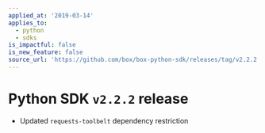 ```yaml
---
applied_at: '2019-03-14'
applies_to:
  - python
  - sdks
is_impactful: false
is_new_feature: false
source_url: 'https://github.com/box/box-python-sdk/releases/tag/v2.2.2'
---
```

# Python SDK `v2.2.2` release

* Updated `requests-toolbelt` dependency restriction
